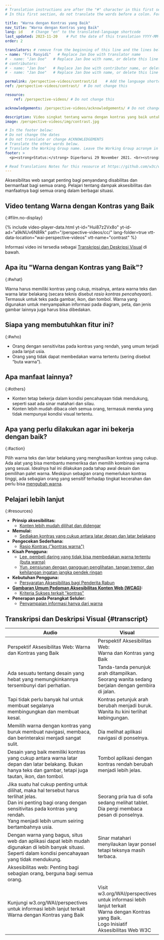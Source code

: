 ```yaml
---
# Translation instructions are after the "#" character in this first section. They are comments that do not show up in the web page. You do not need to translate the instructions after "#".
# In this first section, do not translate the words before a colon. For example, do not translate "title:". Do translate the text after "title:"

title: "Warna dengan Kontras yang Baik"
nav_title: "Warna dengan Kontras yang Baik"
lang: id    # Change "en" to the translated-language shortcode
last_updated: 2023-11-20    # Put the date of this translation YYYY-MM-DD (with month in the middle)
order: 2

translators: # remove from the beginning of this line and the lines below: "# " (the hash sign and the space)
- name: "Fri Rasyidi"   # Replace Jan Doe with translator name
# - name: "Jan Doe"   # Replace Jan Doe with name, or delete this line if not multiple translators
# contributors:
# - name: "Jan Doe"   # Replace Jan Doe with contributor name, or delete this line if none
# - name: "Jan Doe"   # Replace Jan Doe with name, or delete this line if not multiple contributors

permalink: /perspective-videos/contrast/id    # Add the language shortcode to the end, with no slash at the end. For example /path/to/file/fr
ref: /perspective-videos/contrast/  # Do not change this

resource:
    ref: /perspective-videos/ # Do not change this

acknowledgements: /perspective-videos/acknowledgements/ # Do not change this

description: Video singkat tentang warna dengan kontras yang baik untuk aksesibilitas web - apa itu, siapa yang membutuhkannya, dan apa yang perlu dilakukan agar bekerja dengan semestinya.
image: /perspective-videos/img/contrast.jpg

# In the footer below:
# Do not change the dates
# Do not translate or change ACKNOWLEDGEMENTS
# Translate the other words below.
# Translate the Working Group name. Leave the Working Group acronym in English.
footer: >
  <p><strong>Status:</strong> Diperbarui 29 November 2021. <br><strong>Editor dan pimpinan proyek:</strong> <a href="https://www.w3.org/People/shadi">Shadi Abou-Zahra</a>. Dikembangkan oleh <a href="https://www.w3.org/WAI/EO/">Kelompok Kerja Edukasi dan Pendampingan (EOWG)</a> dengan dukungan dari <a href="https://www.w3.org/WAI/DEV/">proyek WAI-DEV</a>, didanai bersama oleh Komisi Eropa. Diperbarui dengan dukungan dari Ford Foundation. ACKNOWLEDGEMENTS.</p>

# Read Translations Notes for this resource at https://github.com/w3c/wai-perspective-videos#readme
---
```


Aksesibilitas web sangat penting bagi penyandang disabilitas dan bermanfaat bagi semua orang. Pelajari tentang dampak aksesibilitas dan manfaatnya bagi semua orang dalam berbagai situasi.

## Video tentang Warna dengan Kontras yang Baik
{:#film.no-display}

{% include video-player-data.html
    yt-id="Hui87z2Vx8o"
    yt-id-ad="a9kNUv6N8Rk"
    path="/perspective-videos/cc/"
    lang-folder=true
    vtt-data-location="wai-perspective-videos"
    vtt-name="contrast"
%}


Informasi video ini tersedia sebagai [Transkripsi dan Deskripsi Visual](#transcript) di bawah.

## Apa itu "Warna dengan Kontras yang Baik"?
{:#what}

Warna harus memiliki kontras yang cukup, misalnya, antara warna teks dan warna latar belakang (secara teknis disebut <em>rasio kontras pencahayaan</em>). Termasuk untuk teks pada gambar, ikon, dan tombol. Warna yang digunakan untuk menyampaikan informasi pada diagram, peta, dan jenis gambar lainnya juga harus bisa dibedakan.

## Siapa yang membutuhkan fitur ini?
{:#who}

-   Orang dengan sensitivitas pada kontras yang rendah, yang umum terjadi pada lanjut usia.
-   Orang yang tidak dapat membedakan warna tertentu (sering disebut “buta warna”).

## Apa manfaat lainnya?
{:#others}

-   Konten tetap bekerja dalam kondisi pencahayaan tidak mendukung, seperti saat ada sinar matahari dan silau.
-   Konten lebih mudah dibaca oleh semua orang, termasuk mereka yang tidak mempunyai kondisi visual tertentu.

## Apa yang perlu dilakukan agar ini bekerja dengan baik?
{:#action}

Pilih warna teks dan latar belakang yang menghasilkan kontras yang cukup. Ada alat yang bisa membantu memeriksa dan memilih kombinasi warna yang sesuai. Idealnya hal ini dilakukan pada tahap awal desain dan pemilihan palet warna. Meskipun sebagian orang memerlukan kontras tinggi, ada sebagian orang yang sensitif terhadap tingkat kecerahan dan perlu bisa [mengubah warna](/perspective-videos/customizable/).

## Pelajari lebih lanjut
{:#resources}

-   **Prinsip aksesibilitas:**
    -   [Konten lebih mudah dilihat dan didengar](/fundamentals/accessibility-principles/#distinguishable)
-   **Memulai:**
    -   [Sediakan kontras yang cukup antara latar depan dan latar belakang](/tips/designing/#provide-sufficient-contrast-between-foreground-and-background)
-   **Pengecekan Sederhana:**
    -   [Rasio Kontras ("kontras warna")](/test-evaluate/preliminary/#contrast)
-   **Kisah Pengguna:**
    -   [Lee, pembeli daring yang tidak bisa membedakan warna tertentu (buta warna)](/people-use-web/user-stories/#shopper)
    -   [Yun, pensiunan dengan gangguan penglihatan, tangan tremor, dan kehilangan ingatan jangka pendek ringan](/people-use-web/user-stories/#retiree)
-   **Kebutuhan Pengguna:**
    -   [Persyaratan Aksesibilitas bagi Penderita Rabun](http://www.w3.org/TR/low-vision-needs/)
-   **[Gambaran Umum Pedoman Aksesibilitas Konten Web (WCAG)](/standards-guidelines/wcag/):**
    -   [Kriteria Sukses terkait "kontras"](https://www.w3.org/WAI/WCAG21/quickref/?tags=contrast)
-   **Penerapan pada Perangkat Seluler:**
    -   [Penyampaian informasi hanya dari warna](/standards-guidelines/shared-experiences/#color)

## Transkripsi dan Deskripsi Visual {#transcript}

<table>
  <thead>
    <tr>
      <th width="65%">Audio</th>
      <th>Visual</th>
    </tr>
  </thead>
  <tbody>
    <tr>
      <td>Perspektif Aksesibilitas Web: Warna dan Kontras yang Baik</td>
      <td>Perspektif Aksesibilitas Web:<br>
        Warna dan Kontras yang Baik</td>
    </tr>
    <tr>
      <td>Ada sesuatu tentang desain yang hebat yang memungkinkannya tersembunyi dari perhatian.</td>
      <td>Tanda-tanda penunjuk arah ditampilkan. Seorang wanita sedang berjalan dengan gembira di jalan.</td>
    </tr>
    <tr>
      <td>Tapi tidak perlu banyak hal untuk membuat segalanya membingungkan dan membuat kesal.</td>
      <td>Kontras petunjuk arah berubah menjadi buruk. Wanita itu kini terlihat kebingungan.</td>
    </tr>
    <tr>
      <td>Memilih warna dengan kontras yang buruk membuat navigasi, membaca, dan berinteraksi menjadi sangat sulit.</td>
      <td>Dia melihat aplikasi navigasi di ponselnya.</td>
    </tr>
    <tr>
      <td>Desain yang baik memiliki kontras yang cukup antara warna latar depan dan latar belakang. Bukan hanya teks dan gambar, tetapi juga tautan, ikon, dan tombol.</td>
      <td>Tombol aplikasi dengan kontras rendah berubah menjadi lebih jelas.</td>
    </tr>
    <tr>
      <td>Jika suatu hal cukup penting untuk dilihat, maka hal tersebut harus terlihat jelas.<br>
        Dan ini penting bagi orang dengan sensitivitas pada kontras yang rendah.<br>
        Yang menjadi lebih umum seiring bertambahnya usia.</td>
      <td>Seorang pria tua di sofa sedang melihat tablet. Dia pergi membaca pesan di ponselnya.</td>
    </tr>
    <tr>
      <td>Dengan warna yang bagus, situs web dan aplikasi dapat lebih mudah digunakan di lebih banyak situasi. Seperti dalam kondisi pencahayaan yang tidak mendukung.</td>
      <td>Sinar matahari menyilaukan layar ponsel tetapi teksnya masih terbaca.</td>
    </tr>
    <tr>
      <td>Aksesibilitas web: Penting bagi sebagian orang, berguna bagi semua orang.</td>
      <td>&nbsp;</td>
    </tr>
    <tr>
      <td>Kunjungi w3.org/WAI/perspectives untuk informasi lebih lanjut terkait Warna dengan Kontras yang Baik</td>
      <td>Visit<br>
        w3.org/WAI/perspectives<br>
        untuk informasi lebih lanjut terkait<br>
        Warna dengan Kontras yang Baik. <br>
        Logo Inisiatif Aksesibilitas Web W3C</td>
    </tr>
  </tbody>
</table>
